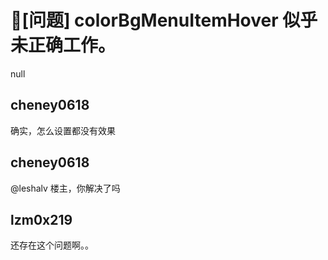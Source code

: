 # 🧐[问题] colorBgMenuItemHover 似乎未正确工作。

null

## cheney0618

确实，怎么设置都没有效果

## cheney0618

@leshalv 楼主，你解决了吗

## lzm0x219

还存在这个问题啊。。
